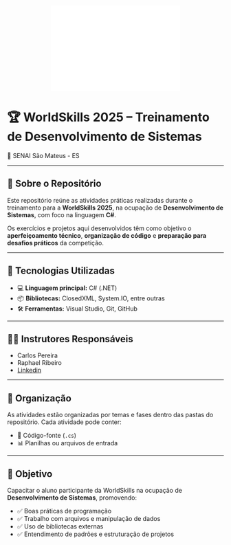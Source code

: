 <p align="center">
  <img src="WS_Logo_White_RGB.png" alt="WorldSkills Logo" width="300"/>
</p>

# 🏆 WorldSkills 2025 – Treinamento de Desenvolvimento de Sistemas  
📍 SENAI São Mateus - ES

---

## 📁 Sobre o Repositório

Este repositório reúne as atividades práticas realizadas durante o treinamento para a **WorldSkills 2025**, na ocupação de **Desenvolvimento de Sistemas**, com foco na linguagem **C#**.

Os exercícios e projetos aqui desenvolvidos têm como objetivo o **aperfeiçoamento técnico**, **organização de código** e **preparação para desafios práticos** da competição.

---

## 🧰 Tecnologias Utilizadas

- 💻 **Linguagem principal:** C# (.NET)  
- 📦 **Bibliotecas:** ClosedXML, System.IO, entre outras  
- 🛠️ **Ferramentas:** Visual Studio, Git, GitHub  

---

## 👨‍🏫 Instrutores Responsáveis

- Carlos Pereira
- Raphael Ribeiro
- [Linkedin](https://www.linkedin.com/in/raphaelsouzaribeiro/)  

---

## 📎 Organização

As atividades estão organizadas por temas e fases dentro das pastas do repositório. Cada atividade pode conter:

- 📄 Código-fonte (`.cs`)  
- 📊 Planilhas ou arquivos de entrada  

---

## 📌 Objetivo

Capacitar o aluno participante da WorldSkills na ocupação de **Desenvolvimento de Sistemas**, promovendo:

- ✅ Boas práticas de programação  
- ✅ Trabalho com arquivos e manipulação de dados  
- ✅ Uso de bibliotecas externas  
- ✅ Entendimento de padrões e estruturação de projetos  
